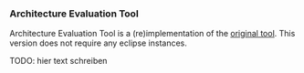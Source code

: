 ### Architecture Evaluation Tool

Architecture Evaluation Tool is a (re)implementation of the [original tool](https://github.com/rju/architecture-evaluation-tool).
This version does not require any eclipse instances.

TODO: hier text schreiben
